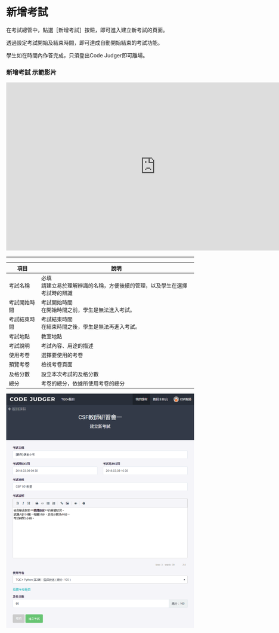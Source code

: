 # 新增考試 #

在考試總管中，點選［新增考試］按鈕，即可進入建立新考試的頁面。

透過設定考試開始及結束時間，即可達成自動開始結束的考試功能。

學生如在時間內作答完成，只須登出Code Judger即可離場。

### 新增考試 示範影片 ###
<iframe width="800" height="450" src="https://www.youtube.com/embed/aBrGw6QTzoQ?start=60" frameborder="0" allow="autoplay; encrypted-media" allowfullscreen></iframe>

---

|項目        |說明                                                                 |
|------------|-------------------------------------------------------------------|
|考試名稱    |必填<br>請建立易於理解辨識的名稱，方便後續的管理，以及學生在選擇考試時的辨識|
|考試開始時間 |考試開始時間<br>在開始時間之前，學生是無法進入考試。|
|考試結束時間 |考試結束時間<br>在結束時間之後，學生是無法再進入考試。|
|考試地點 |教室地點|
|考試說明 |考試內容、用途的描述|
|使用考卷 |選擇要使用的考卷|
|預覽考卷 |檢視考卷頁面       |
|及格分數 |設立本次考試的及格分數|
|總分     |考卷的總分，依據所使用考卷的總分|



![](/assets/cjmd03課程-03-考試總管-01-新增考試.png)